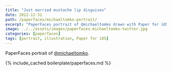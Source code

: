 ```yaml
---
title: "Just married mustache lip disguises"
date: 2012-12-31
path: /paperfaces/michaeltomko-portrait/
excerpt: "PaperFaces portrait of @michaeltomko drawn with Paper for iOS on an iPad."
image: ../../assets/images/paperfaces-michaeltomko-twitter.jpg
categories: [paperfaces]
tags: [portrait, illustration, Paper for iOS]
---
```


PaperFaces portrait of [@michaeltomko](https://twitter.com/michaeltomko).

{% include_cached boilerplate/paperfaces.md %}
